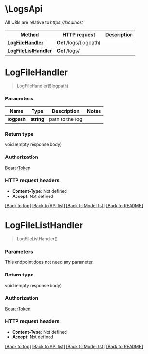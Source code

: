 # \LogsApi

All URIs are relative to *https://localhost*

Method | HTTP request | Description
------------- | ------------- | -------------
[**LogFileHandler**](LogsApi.md#LogFileHandler) | **Get** /logs/{logpath} | 
[**LogFileListHandler**](LogsApi.md#LogFileListHandler) | **Get** /logs/ | 


# **LogFileHandler**
> LogFileHandler($logpath)




### Parameters

Name | Type | Description  | Notes
------------- | ------------- | ------------- | -------------
 **logpath** | **string**| path to the log | 

### Return type

void (empty response body)

### Authorization

[BearerToken](../README.md#BearerToken)

### HTTP request headers

 - **Content-Type**: Not defined
 - **Accept**: Not defined

[[Back to top]](#) [[Back to API list]](../README.md#documentation-for-api-endpoints) [[Back to Model list]](../README.md#documentation-for-models) [[Back to README]](../README.md)

# **LogFileListHandler**
> LogFileListHandler()




### Parameters
This endpoint does not need any parameter.

### Return type

void (empty response body)

### Authorization

[BearerToken](../README.md#BearerToken)

### HTTP request headers

 - **Content-Type**: Not defined
 - **Accept**: Not defined

[[Back to top]](#) [[Back to API list]](../README.md#documentation-for-api-endpoints) [[Back to Model list]](../README.md#documentation-for-models) [[Back to README]](../README.md)

